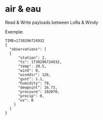 # air & eau

Read & Write payloads between LoRa & Windy

Exemple:

```
TIME=1730296724932
{
  "observations": [
  {
      "station": 2,
      "ts": 1730296724932,
      "temp": 20.5,
      "wind": 0,
      "winddir": 126,
      "gust": 1.1,
      "humidity": 79,
      "dewpoint": 16.73,
      "pressure": 102070,
      "precip": 0,
      "uv": 0
    }
  ]
}
```
